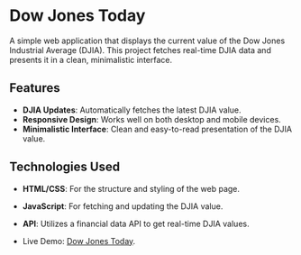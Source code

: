 # Dow Jones Today

A simple web application that displays the current value of the Dow Jones Industrial Average (DJIA). This project fetches real-time DJIA data and presents it in a clean, minimalistic interface.

## Features

- **DJIA Updates**: Automatically fetches the latest DJIA value.
- **Responsive Design**: Works well on both desktop and mobile devices.
- **Minimalistic Interface**: Clean and easy-to-read presentation of the DJIA value.

## Technologies Used

- **HTML/CSS**: For the structure and styling of the web page.
- **JavaScript**: For fetching and updating the DJIA value.
- **API**: Utilizes a financial data API to get real-time DJIA values.

- Live Demo: [Dow Jones Today](https://dowjonestoday.online).


  
